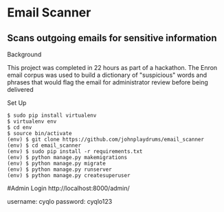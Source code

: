 # Email Scanner
## Scans outgoing emails for sensitive information

Background

This project was completed in 22 hours as part of a hackathon. The Enron email corpus was used to build a dictionary of "suspicious" words and phrases that would flag the email for administrator review before being delivered 

Set Up

```
$ sudo pip install virtualenv
$ virtualenv env
$ cd env
$ source bin/activate
(env) $ git clone https://github.com/johnplaydrums/email_scanner
(env) $ cd email_scanner
(env) $ sudo pip install -r requirements.txt
(env) $ python manage.py makemigrations
(env) $ python manage.py migrate
(env) $ python manage.py runserver
(env) $ python manage.py createsuperuser
```

#Admin Login
http://localhost:8000/admin/

username: cyqlo
password: cyqlo123
